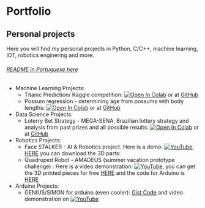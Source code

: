 # Portfolio
## Personal projects
Here you will find my personal projects in Python, C/C++, machine learning, IOT, robotics enginering and more.
###### [README in Portuguese here](https://github.com/MathLou/Portfolio---personal-projects/blob/main/README_portugu%C3%AAs.md)
* Machine Learning Projects:
  * Titanic Prediction/ Kaggle competition: [![Open In Colab](https://colab.research.google.com/assets/colab-badge.svg)](https://colab.research.google.com/drive/1JplhnKgDFo93wqGYIU87cqaWwJc_mUQz#scrollTo=IWcdc_oyTOn3) or at [GitHub](https://github.com/MathLou/Portfolio---personal-projects/blob/main/Titanic_Machine_Learning_from_Disaster-%20Kaggle%20Competition.ipynb)
  * Possum regression - determining age from possums with body lengths:  [![Open In Colab](https://colab.research.google.com/assets/colab-badge.svg)](https://colab.research.google.com/drive/1dpm7HSp94cO9QnyLrSipMUZJ9fJqZtvC#scrollTo=tx8kDI5T2OTw) or at [GitHub](https://github.com/MathLou/Portfolio---personal-projects/blob/main/Possum_Regression.ipynb)
* Data Science Projects:
  * Loterry Bet Strategy - MEGA-SENA, Brazilian lottery strategy and analysis from past prizes and all possible results:  [![Open In Colab](https://colab.research.google.com/assets/colab-badge.svg)](https://colab.research.google.com/drive/1ZoWAIdD0GHPAO_2TYmUK-hAqIISO2SNE#scrollTo=gP7RaU3G3ZX8)  or at [GitHub](https://github.com/MathLou/Portfolio---personal-projects/blob/main/MEGA_SENA_e_as_somas_frequentes%20(1).ipynb)
* Robotics Projects: 
  * Face STALKER - AI & Robotics project. Here is a demo: [![YouTube](https://img.shields.io/badge/YouTube-%23FF0000.svg?style=for-the-badge&logo=YouTube&logoColor=white)](https://www.youtube.com/watch?v=X52eWdQ1VM4); [HERE](https://www.thingiverse.com/thing:5842957) you can download the 3D parts: 
  * Quadruped Robot - AMADEUS (summer vacation prototype challenge) : Here is a video demonstration: [![YouTube](https://img.shields.io/badge/YouTube-%23FF0000.svg?style=for-the-badge&logo=YouTube&logoColor=white)](https://www.youtube.com/watch?v=9nj9WvwL3t4), you can get the 3D printed pieces for free [HERE](https://www.thingiverse.com/thing:5824112) and the code for Arduino is [HERE](https://github.com/MathLou/Portfolio---personal-projects/blob/main/Amadeus_CODE.c)
* Arduino Projects: 
  * GENIUS/SIMON for arduino (even cooler): [Gist Code](https://gist.github.com/MathLou/47e0642d71056d93d40f8b1b32f16ae1) and video demonstration on [![YouTube](https://img.shields.io/badge/YouTube-%23FF0000.svg?style=for-the-badge&logo=YouTube&logoColor=white)](https://www.youtube.com/watch?v=o17n-4V4xE0)
